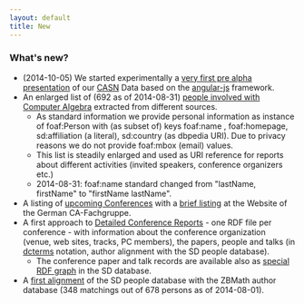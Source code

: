 ```yaml
---
layout: default
title: New
---
```


### What's new?

-   (2014-10-05) We started experimentally a [very first pre alpha presentation](http://symbolicdata.org/info/?s=index.html) of our [CASN](CASN "wikilink") Data based on the [angular-js](https://angularjs.org/) framework.
-   An enlarged list of (692 as of 2014-08-31) [people involved with Computer Algebra](http://symbolicdata.org/Data/People/) extracted from different sources.
    -   As standard information we provide personal information as instance of foaf:Person with (as subset of) keys foaf:name , foaf:homepage, sd:affiliation (a literal), sd:country (as dbpedia URI). Due to privacy reasons we do not provide foaf:mbox (email) values.
    -   This list is steadily enlarged and used as URI reference for reports about different activities (invited speakers, conference organizers etc.)
    -   2014-08-31: foaf:name standard changed from "lastName, firstName" to "firstName lastName".
-   A listing of [upcoming Conferences](http://symbolicdata.org/casn/UpcomingConferences/) with a [brief listing](http://www.fachgruppe-computeralgebra.de/tagungsankuendigungen/) at the Website of the German CA-Fachgruppe.
-   A first approach to [Detailed Conference Reports](http://symbolicdata.org/Drafts/Conferences/) - one RDF file per conference - with information about the conference organization (venue, web sites, tracks, PC members), the papers, people and talks (in [dcterms](http://dublincore.org/documents/dcmi-terms/) notation, author alignment with the SD people database).
    -   The conference paper and talk records are available also as [special RDF graph](http://symbolicdata.org/Data/ConferencePapersAndTalks/) in the SD database.
-   A [first alignment](http://symbolicdata.org/Data/ZBMathPeople/) of the SD people database with the ZBMath author database (348 matchings out of 678 persons as of 2014-08-01).

